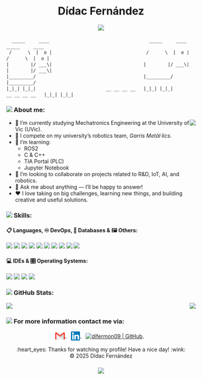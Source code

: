 <h1 align="center">Dídac Fernández</h1>
<p align="center">
    <img src="https://readme-typing-svg.herokuapp.com/?font=Tourney&center=true&color=2CFF00&size=30&width=550&height=45&lines=Welcome_to_my_GitHub_profile!!!"/>
</p>

```
  _____     ____                                     _____     ____                                     _____     ____ 
 /      \  |  o |                                   /      \  |  o |                                   /      \  |  o |
|        |/ ___\|                                  |        |/ ___\|                                  |        |/ ___\|
|_________/                                        |_________/                                        |_________/
|_|_| |_|_|                          __ __ __ __   |_|_| |_|_|                          __ __ __ __   |_|_| |_|_|
```

<h3>
    <picture><img src = "https://github.com/7oSkaaa/7oSkaaa/blob/main/Images/about_me.gif?raw=true" width = 30px></picture> 
    About me:
</h3>
<img align="right" height="200" src="https://media.giphy.com/media/ao9DUiTKH60XS/giphy.gif"/>
<ul>
    <li>📖 I’m currently studying Mechatronics Engineering at the University of Vic (UVic).</li>
    <li>🤖 I compete on my university’s robotics team, <i>Garris Metàl·lics</i>.</li>
    <li>🌱 I’m learning:
    <ul>
      <li>ROS2</li>
      <li>C & C++</li>
      <li>TIA Portal (PLC)</li>
      <li>Jupyter Notebook</li>
    </ul>
    </li>
    <li>🤝 I’m looking to collaborate on projects related to R&D, IoT, AI, and robotics.</li>
    <li>💬 Ask me about anything — I’ll be happy to answer!</li>
    <li>❤️ I love taking on big challenges, learning new things, and building creative and useful solutions.</li>
</ul>

<h3>
    <img src="https://media2.giphy.com/media/QssGEmpkyEOhBCb7e1/giphy.gif?cid=ecf05e47a0n3gi1bfqntqmob8g9aid1oyj2wr3ds3mg700bl&rid=giphy.gif" width ="30">
    Skills:
</h3>
<h4>📋 Languages, ♾️ DevOps, 💾 Databases & 🖼️ Others:</h4>
<span> 
    <img src="https://img.shields.io/badge/python-3670A0?style=for-the-badge&logo=python&logoColor=ffdd54">
    <img src="https://img.shields.io/badge/C-00599C?style=for-the-badge&logo=c&logoColor=white">
    <img src= "https://img.shields.io/badge/c++-%2300599C.svg?style=for-the-badge&logo=c%2B%2B&logoColor=white">
    <img src="https://img.shields.io/badge/Qt-%23217346.svg?style=for-the-badge&logo=Qt&logoColor=white">
    <img src="https://img.shields.io/badge/ros-%230A0FF9.svg?style=for-the-badge&logo=ros&logoColor=white">
    <img src= "https://img.shields.io/badge/yaml-%23ffffff.svg?style=for-the-badge&logo=yaml&logoColor=151515">
    <img src="https://img.shields.io/badge/docker-%230db7ed.svg?style=for-the-badge&logo=docker&logoColor=white">
    <img src="https://img.shields.io/badge/Git-F05032?style=for-the-badge&logo=git&logoColor=white">
    <img src="https://img.shields.io/badge/postgres-%23316192.svg?style=for-the-badge&logo=postgresql&logoColor=white">
    <img src="https://img.shields.io/badge/jupyter-%23FA0F00.svg?style=for-the-badge&logo=jupyter&logoColor=white">
</span>
<h4>💻 IDEs & 🎛️ Operating Systems:</h4>
<span>
    <img src= "https://img.shields.io/badge/-Arduino-00979D?style=for-the-badge&logo=Arduino&logoColor=white">
    <img src="https://img.shields.io/badge/Visual%20Studio%20Code-0078d7.svg?style=for-the-badge&logo=visual-studio-code&logoColor=white">
    <img src= "https://img.shields.io/badge/Ubuntu-E95420?style=for-the-badge&logo=ubuntu&logoColor=white">
    <img src= "https://img.shields.io/badge/Windows-0078D6?style=for-the-badge&logo=windows&logoColor=white">
</span>

<h3>
    <picture><img src = "https://github.com/7oSkaaa/7oSkaaa/blob/main/Images/Statistics.gif?raw=true" width = 30px></picture> 
    GitHub Stats:
</h3>
<div style="display: flex; justify-content: space-between;">
    <img src="https://github-readme-stats.vercel.app/api?username=difermon09&show_icons=true&hide_border=true&locale=en&theme=gruvbox">
    <img src="https://github-readme-streak-stats.herokuapp.com/?user=difermon09&theme=gruvbox&hide_border=true">
</div>

<h3>
    <img src='https://raw.githubusercontent.com/ShahriarShafin/ShahriarShafin/main/Assets/handshake.gif' width="30px"> 
    For more information contact me via:
</h3>
<p align="center">
    <a href="mailto:didac.fernandez.monedero@gmail.com" >
        <img align="center" alt="difermon09 | Gmail" width="26px" src="https://github.com/SatYu26/SatYu26/blob/master/Assets/Gmail.svg" />
    </a> &nbsp;&nbsp;
    <a href="https://www.linkedin.com" target="_blank">
        <img align="center" alt="difermon09 | Linkedin" width="24px" src="https://github.com/SatYu26/SatYu26/blob/master/Assets/Linkedin.svg" />
    </a> &nbsp;&nbsp;
    <a href="https://profile-summary-for-github.herokuapp.com/user/difermon09" target="_blank">
        <img align="center" alt="difermon09 | GitHub" width="26px" src="https://upload.wikimedia.org/wikipedia/commons/thumb/a/ae/Github-desktop-logo-symbol.svg/1024px-Github-desktop-logo-symbol.svg.png" />
    </a> &nbsp;&nbsp;
</p> 

<div align="center">
    :heart_eyes: Thanks for watching my profile! Have a nice day! :wink: <br/>
    &copy; 2025 Dídac Fernández
    <h3>
        <img src="https://raw.githubusercontent.com/saadeghi/saadeghi/master/dino.gif" />
    </h3>
</div>
